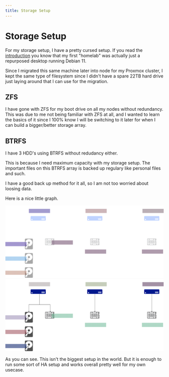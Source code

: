 ```yaml
---
title: Storage Setup
---
```


# Storage Setup

For my storage setup, I have a pretty cursed setup. If you read the [introduction](/homelab/) you know that my first "homelab" was actually just a repurposed desktop running Debian 11.

Since I migrated this same machine later into node for my Proxmox cluster, I kept the same type of filesystem since I didn't have a spare 22TB hard drive just laying around that I can use for the migration.

## ZFS

I have gone with ZFS for my boot drive on all my nodes without redundancy.
This was due to me not being familiar with ZFS at all, and I wanted to learn the basics of it since I 100% know I will be switching to it later for when I can build a bigger/better storage array.

## BTRFS
I have 3 HDD's using BTRFS without redudancy either. 

This is because I need maximum capacity with my storage setup. The important files on this BTRFS array is backed up regulary like personal files and such.

I have a good back up method for it all, so I am not too worried about loosing data.

Here is a nice little graph.

![storage graph](/assets/img/storage-setup-dark.svg#only-dark)
![storage graph](/assets/img/storage-setup-light.svg#only-light)


As you can see. This isn't the biggest setup in the world. But it is enough to run some sort of HA setup and works overall pretty well for my own usecase.
